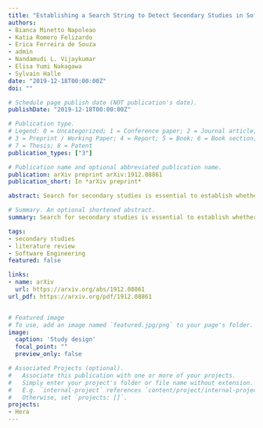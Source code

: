 ```yaml
---
title: "Establishing a Search String to Detect Secondary Studies in Software Engineering"
authors:
- Bianca Minetto Napoleao
- Katia Romero Felizardo 
- Erica Ferreira de Souza
- admin
- Nandamudi L. Vijaykumar
- Elisa Yumi Nakagawa
- Sylvain Halle
date: "2019-12-18T00:00:00Z"
doi: ""

# Schedule page publish date (NOT publication's date).
publishDate: "2019-12-18T00:00:00Z"

# Publication type.
# Legend: 0 = Uncategorized; 1 = Conference paper; 2 = Journal article;
# 3 = Preprint / Working Paper; 4 = Report; 5 = Book; 6 = Book section;
# 7 = Thesis; 8 = Patent
publication_types: ["3"]

# Publication name and optional abbreviated publication name.
publication: arXiv preprint arXiv:1912.08861
publication_short: In *arXiv preprint*

abstract: Search for secondary studies is essential to establish whether the review on the intended topic has already been done, avoiding waste time. In addition, secondary studies are the inputs of a tertiary study. However, one critical step in searching for secondary studies is to elaborate a search string. The main goal of this work is to analyze search strings to establish directions to better detect secondary studies in Software Engineering (SE). We analyzed seven tertiary studies under two perspectives{:} (1) structure - strings' terms to detect secondary studies; and (2) field{:} where searching - titles alone or abstracts alone or titles and abstracts together, among others. We also performed a validation of the results found. The suitable search string for finding secondary studies in SE contain the terms "systematic review", "literature review", "systematic mapping", "mapping study", "systematic map", "meta-analysis", "survey" and "literature analysis". Furthermore, we recommend (1) researchers use the title, abstract and keywords search fields in their searches to increase studies recall; (2) researchers choose carefully their paper title, abstract and keyword terms to increase the chance of having such studies found on digital libraries.

# Summary. An optional shortened abstract.
summary: Search for secondary studies is essential to establish whether the review on the intended topic has already been done, avoiding waste time. The main goal of this work is to analyze search strings to establish directions to better detect secondary studies in Software Engineering (SE).

tags:
- secondary studies
- literature review
- Software Engineering
featured: false

links:
- name: arXiv
  url: https://arxiv.org/abs/1912.08861
url_pdf: https://arxiv.org/pdf/1912.08861


# Featured image
# To use, add an image named `featured.jpg/png` to your page's folder. 
image:
  caption: 'Study design'
  focal_point: ""
  preview_only: false

# Associated Projects (optional).
#   Associate this publication with one or more of your projects.
#   Simply enter your project's folder or file name without extension.
#   E.g. `internal-project` references `content/project/internal-project/index.md`.
#   Otherwise, set `projects: []`.
projects:
- Hera
---
```




